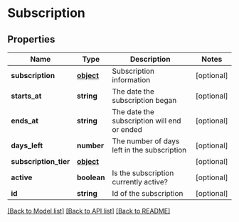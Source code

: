 # Subscription

## Properties
Name | Type | Description | Notes
------------ | ------------- | ------------- | -------------
**subscription** | [**object**](.md) | Subscription information | [optional] 
**starts_at** | **string** | The date the subscription began | [optional] 
**ends_at** | **string** | The date the subscription will end or ended | [optional] 
**days_left** | **number** | The number of days left in the subscription | [optional] 
**subscription_tier** | [**object**](.md) |  | [optional] 
**active** | **boolean** | Is the subscription currently active? | [optional] 
**id** | **string** | Id of the subscription | [optional] 

[[Back to Model list]](../README.md#documentation-for-models) [[Back to API list]](../README.md#documentation-for-api-endpoints) [[Back to README]](../README.md)

